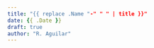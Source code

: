 ```yaml
---
title: "{{ replace .Name "-" " " | title }}"
date: {{ .Date }}
draft: true
author: "R. Aguilar"
---
```



